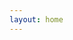 ```yaml
---
layout: home
---
```


<Comments></Comments>

<script setup>
import Comments from "./components/CommentsPage.vue";
</script>
<style>
  .VPHome{
    padding:0 !important;
  }
  .VPContent {
    width: 100vw;
    height: 100vh;
    overflow: hidden;
  }
</style>
